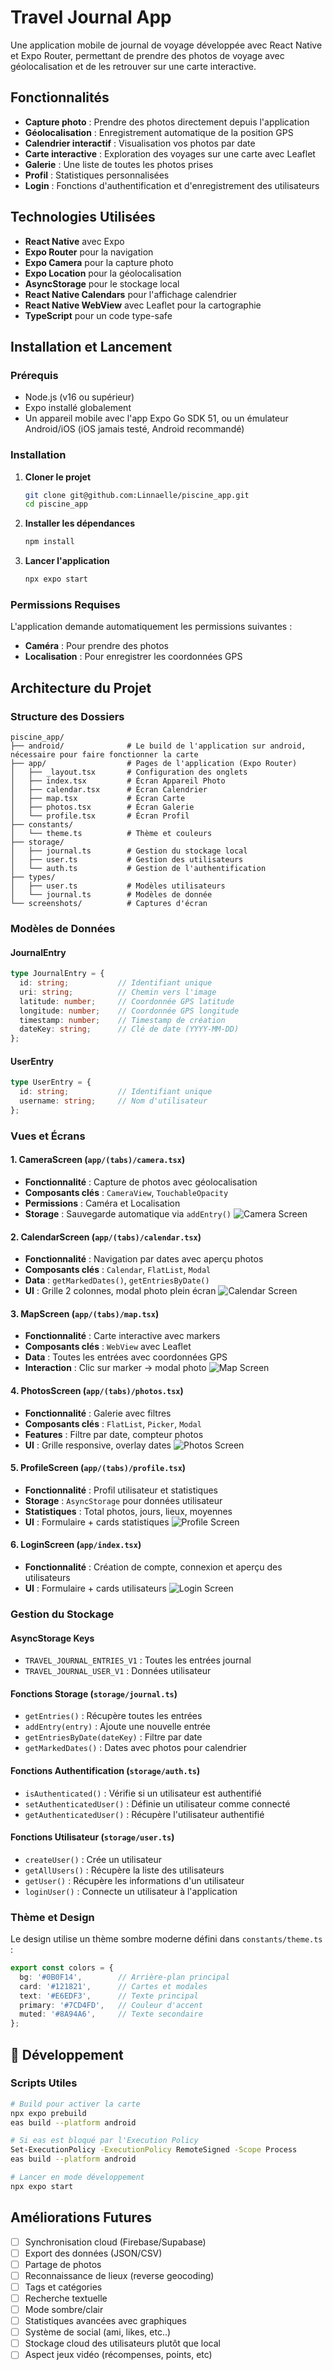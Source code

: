 # Travel Journal App

Une application mobile de journal de voyage développée avec React Native et Expo Router, permettant de prendre des photos de voyage avec géolocalisation et de les retrouver sur une carte interactive.

## Fonctionnalités

- **Capture photo** : Prendre des photos directement depuis l'application
- **Géolocalisation** : Enregistrement automatique de la position GPS
- **Calendrier interactif** : Visualisation vos photos par date
- **Carte interactive** : Exploration des voyages sur une carte avec Leaflet
- **Galerie** : Une liste de toutes les photos prises
- **Profil** : Statistiques personnalisées
- **Login** : Fonctions d'authentification et d'enregistrement des utilisateurs


## Technologies Utilisées

- **React Native** avec Expo
- **Expo Router** pour la navigation
- **Expo Camera** pour la capture photo
- **Expo Location** pour la géolocalisation
- **AsyncStorage** pour le stockage local
- **React Native Calendars** pour l'affichage calendrier
- **React Native WebView** avec Leaflet pour la cartographie
- **TypeScript** pour un code type-safe

## Installation et Lancement

### Prérequis
- Node.js (v16 ou supérieur)
- Expo installé globalement
- Un appareil mobile avec l'app Expo Go SDK 51, ou un émulateur Android/iOS (iOS jamais testé, Android recommandé)

### Installation

1. **Cloner le projet**
   ```bash
   git clone git@github.com:Linnaelle/piscine_app.git
   cd piscine_app
   ```

2. **Installer les dépendances**
   ```bash
   npm install
   ```

3. **Lancer l'application**
   ```bash
   npx expo start
   ```


### Permissions Requises

L'application demande automatiquement les permissions suivantes :
- **Caméra** : Pour prendre des photos
- **Localisation** : Pour enregistrer les coordonnées GPS

## Architecture du Projet

### Structure des Dossiers

```
piscine_app/
├── android/              # Le build de l'application sur android, nécessaire pour faire fonctionner la carte
├── app/                  # Pages de l'application (Expo Router)
│   ├── _layout.tsx       # Configuration des onglets
│   ├── index.tsx         # Écran Appareil Photo
│   ├── calendar.tsx      # Écran Calendrier
│   ├── map.tsx           # Écran Carte
│   ├── photos.tsx        # Écran Galerie
│   └── profile.tsx       # Écran Profil
├── constants/
│   └── theme.ts          # Thème et couleurs
├── storage/
│   ├── journal.ts        # Gestion du stockage local
│   ├── user.ts           # Gestion des utilisateurs
│   └── auth.ts           # Gestion de l'authentification
├── types/
│   ├── user.ts           # Modèles utilisateurs
│   └── journal.ts        # Modèles de donnée
└── screenshots/          # Captures d'écran
```

### Modèles de Données

#### JournalEntry
```typescript
type JournalEntry = {
  id: string;           // Identifiant unique
  uri: string;          // Chemin vers l'image
  latitude: number;     // Coordonnée GPS latitude
  longitude: number;    // Coordonnée GPS longitude
  timestamp: number;    // Timestamp de création
  dateKey: string;      // Clé de date (YYYY-MM-DD)
};
```

#### UserEntry
```typescript
type UserEntry = {
  id: string;           // Identifiant unique
  username: string;     // Nom d'utilisateur
};
```

### Vues et Écrans

#### 1. CameraScreen (`app/(tabs)/camera.tsx`)
- **Fonctionnalité** : Capture de photos avec géolocalisation
- **Composants clés** : `CameraView`, `TouchableOpacity`
- **Permissions** : Caméra et Localisation
- **Storage** : Sauvegarde automatique via `addEntry()`
![Camera Screen](./screenshots/camera-screen.jpg)

#### 2. CalendarScreen (`app/(tabs)/calendar.tsx`)
- **Fonctionnalité** : Navigation par dates avec aperçu photos
- **Composants clés** : `Calendar`, `FlatList`, `Modal`
- **Data** : `getMarkedDates()`, `getEntriesByDate()`
- **UI** : Grille 2 colonnes, modal photo plein écran
![Calendar Screen](./screenshots/calendar-screen.jpg)

#### 3. MapScreen (`app/(tabs)/map.tsx`)
- **Fonctionnalité** : Carte interactive avec markers
- **Composants clés** : `WebView` avec Leaflet
- **Data** : Toutes les entrées avec coordonnées GPS
- **Interaction** : Clic sur marker → modal photo
![Map Screen](./screenshots/map-screen.jpg)


#### 4. PhotosScreen (`app/(tabs)/photos.tsx`)
- **Fonctionnalité** : Galerie avec filtres
- **Composants clés** : `FlatList`, `Picker`, `Modal`
- **Features** : Filtre par date, compteur photos
- **UI** : Grille responsive, overlay dates
![Photos Screen](./screenshots/photos-screen.jpg)

#### 5. ProfileScreen (`app/(tabs)/profile.tsx`)
- **Fonctionnalité** : Profil utilisateur et statistiques
- **Storage** : `AsyncStorage` pour données utilisateur
- **Statistiques** : Total photos, jours, lieux, moyennes
- **UI** : Formulaire + cards statistiques
![Profile Screen](./screenshots/profile-screen.jpg)

#### 6. LoginScreen (`app/index.tsx`)
- **Fonctionnalité** : Création de compte, connexion et aperçu des utilisateurs
- **UI** : Formulaire + cards utilisateurs
![Login Screen](./screenshots/login-screen.png)

### Gestion du Stockage

#### AsyncStorage Keys
- `TRAVEL_JOURNAL_ENTRIES_V1` : Toutes les entrées journal
- `TRAVEL_JOURNAL_USER_V1` : Données utilisateur

#### Fonctions Storage (`storage/journal.ts`)
- `getEntries()` : Récupère toutes les entrées
- `addEntry(entry)` : Ajoute une nouvelle entrée
- `getEntriesByDate(dateKey)` : Filtre par date
- `getMarkedDates()` : Dates avec photos pour calendrier

#### Fonctions Authentification (`storage/auth.ts`)
- `isAuthenticated()` : Vérifie si un utilisateur est authentifié
- `setAuthenticatedUser()` : Définie un utilisateur comme connecté
- `getAuthenticatedUser()` : Récupère l'utilisateur authentifié

#### Fonctions Utilisateur (`storage/user.ts`)
- `createUser()` : Crée un utilisateur
- `getAllUsers()` : Récupère la liste des utilisateurs
- `getUser()` : Récupère les informations d'un utilisateur
- `loginUser()` : Connecte un utilisateur à l'application

### Thème et Design
Le design utilise un thème sombre moderne défini dans `constants/theme.ts` :

```typescript
export const colors = {
  bg: '#0B0F14',        // Arrière-plan principal
  card: '#121821',      // Cartes et modales
  text: '#E6EDF3',      // Texte principal
  primary: '#7CD4FD',   // Couleur d'accent
  muted: '#8A94A6',     // Texte secondaire
};
```

## 🔧 Développement

### Scripts Utiles
```bash
# Build pour activer la carte
npx expo prebuild
eas build --platform android

# Si eas est bloqué par l'Execution Policy
Set-ExecutionPolicy -ExecutionPolicy RemoteSigned -Scope Process
eas build --platform android

# Lancer en mode développement
npx expo start
```

## Améliorations Futures

- [ ] Synchronisation cloud (Firebase/Supabase)
- [ ] Export des données (JSON/CSV)
- [ ] Partage de photos
- [ ] Reconnaissance de lieux (reverse geocoding)
- [ ] Tags et catégories
- [ ] Recherche textuelle
- [ ] Mode sombre/clair
- [ ] Statistiques avancées avec graphiques
- [ ] Système de social (ami, likes, etc..)
- [ ] Stockage cloud des utilisateurs plutôt que local
- [ ] Aspect jeux vidéo (récompenses, points, etc)